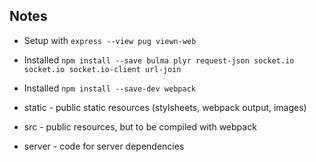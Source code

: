 
## Notes
  - Setup with `express --view pug viewn-web`
  - Installed `npm install --save bulma plyr request-json socket.io socket.io socket.io-client url-join`
  - Installed `npm install --save-dev webpack`
 
  - static - public static resources (stylsheets, webpack output, images)
  - src - public resources, but to be compiled with webpack
  - server - code for server dependencies

